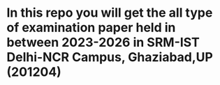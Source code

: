 # In this repo you will get the all type of examination paper held in between 2023-2026 in SRM-IST Delhi-NCR Campus, Ghaziabad,UP (201204)
